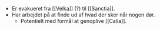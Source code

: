 - Er evakueret fra [[Velka]] (?) til [[Sanctia]].
- Har arbejdet på at finde ud af hvad der sker når nogen dør.
	- Potentielt med formål at genoplive [[Calia]].
